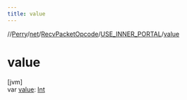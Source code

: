 ```yaml
---
title: value
---
```

//[Perry](../../../../index.html)/[net](../../index.html)/[RecvPacketOpcode](../index.html)/[USE_INNER_PORTAL](index.html)/[value](value.html)



# value



[jvm]\
var [value](value.html): [Int](https://kotlinlang.org/api/latest/jvm/stdlib/kotlin/-int/index.html)





